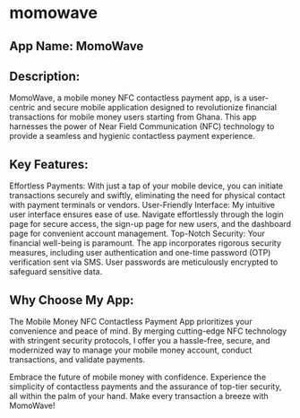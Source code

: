 # momowave

## App Name: MomoWave

## Description:

MomoWave, a mobile money NFC contactless payment app, is a user-centric and secure mobile application designed to revolutionize financial transactions for mobile money users starting from Ghana. This app harnesses the power of Near Field Communication (NFC) technology to provide a seamless and hygienic contactless payment experience.

## Key Features:

Effortless Payments: With just a tap of your mobile device, you can initiate transactions securely and swiftly, eliminating the need for physical contact with payment terminals or vendors.
User-Friendly Interface: My intuitive user interface ensures ease of use. Navigate effortlessly through the login page for secure access, the sign-up page for new users, and the dashboard page for convenient account management.
Top-Notch Security: Your financial well-being is paramount. The app incorporates rigorous security measures, including user authentication and one-time password (OTP) verification sent via SMS. User passwords are meticulously encrypted to safeguard sensitive data.

## Why Choose My App:

The Mobile Money NFC Contactless Payment App prioritizes your convenience and peace of mind. By merging cutting-edge NFC technology with stringent security protocols, I offer you a hassle-free, secure, and modernized way to manage your mobile money account, conduct transactions, and validate payments.

Embrace the future of mobile money with confidence. Experience the simplicity of contactless payments and the assurance of top-tier security, all within the palm of your hand. Make every transaction a breeze with MomoWave!

